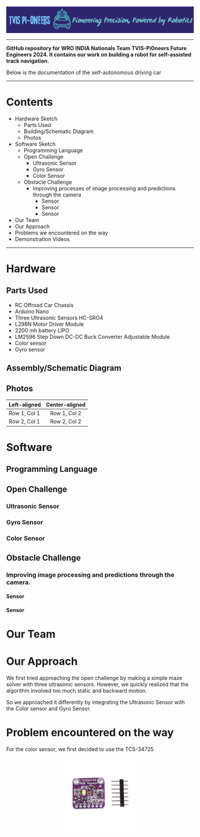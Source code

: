 ![Logo of TVIS-PiOneers](Logo.png)
___
**GitHub repository for WRO INDIA Nationals Team TVIS-Pi0neers Future Engineers 2024. It contains our work on building a robot for self-assisted track navigation.**

Below is the documentation of the self-autonomous driving car
___
# Contents
- Hardware Sketch
  - Parts Used
  - Building/Schematic Diagram
  - Photos
- Software Sketch
  - Programming Language 
  - Open Challenge
     - Ultrasonic Sensor
     - Gyro Sensor
     - Color Sensor
  - Obstacle Challenge 
    - Improving processes of image processing and predictions through the camera
       - Sensor
       - Sensor
       - Sensor
- Our Team
- Our Approach
- Problems we encountered on the way
- Demonstration Videos 
 ___
 # Hardware
 ## Parts Used
- RC Offroad Car Chassis 
- Arduino Nano
- Three Ultrasonic Sensors HC-SRO4 
- L298N Motor Driver Module
- 2200 mh battery LIPO
- LM2596 Step Down DC-DC Buck Converter Adjustable Module
- Color sensor
- Gyro sensor
## Assembly/Schematic Diagram 
## Photos
| Left-aligned | Center-aligned |
|:-------------|:--------------:|
| Row 1, Col 1 | Row 1, Col 2   | 
| Row 2, Col 1 | Row 2, Col 2   | 
# Software 
## Programming Language 
## Open Challenge
### Ultrasonic Sensor
### Gyro Sensor
### Color Sensor
## Obstacle Challenge 
### Improving image processing and predictions through the camera.
#### Sensor
#### Sensor
# Our Team
# Our Approach
We first tried approaching the open challenge by making a simple maze solver with three ultrasonic sensors. However, we quickly realized that the algorithm involved too much static and backward motion.

So we approached it differently by integrating the Ultrasonic Sensor with the Color sensor and Gyro Sensor.
# Problem encountered on the way
For the color sensor, we first decided to use the TCS-34725

<div align="center">
<img src="TCS-34725.jpg" alt="Placeholder Image" width="200" height="200">
</div>
